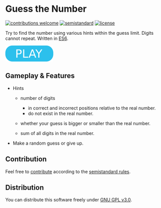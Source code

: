 # Guess the Number

[![contributions welcome](https://img.shields.io/badge/contributions-welcome-brightgreen.svg)](https://github.com/berkerol/guess-the-number/issues)
[![semistandard](https://img.shields.io/badge/code%20style-semistandard-brightgreen.svg)](https://github.com/Flet/semistandard)
[![license](https://img.shields.io/badge/license-GPL--3.0-blue.svg)](https://github.com/berkerol/guess-the-number/blob/master/LICENSE)

Try to find the number using various hints within the guess limit. Digits cannot repeat. Written in [ES6](https://www.ecma-international.org/ecma-262/6.0/).

[![button](play.png)](https://berkerol.github.io/guess-the-number/gtn.html)

## Gameplay & Features

- Hints

  - number of digits

    - in correct and incorrect positions relative to the real number.
    - do not exist in the real number.

  - whether your guess is bigger or smaller than the real number.

  - sum of all digits in the real number.

- Make a random guess or give up.

## Contribution

Feel free to [contribute](https://github.com/berkerol/guess-the-number/issues) according to the [semistandard rules](https://github.com/Flet/semistandard).

## Distribution

You can distribute this software freely under [GNU GPL v3.0](https://github.com/berkerol/guess-the-number/blob/master/LICENSE).
